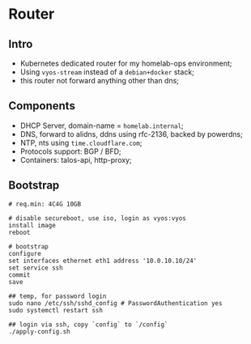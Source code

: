 # Router

## Intro

- Kubernetes dedicated router for my homelab-ops environment;
- Using `vyos-stream` instead of a `debian+docker` stack;
- this router not forward anything other than dns;

## Components

- DHCP Server, domain-name = `homelab.internal`;
- DNS, forward to alidns, ddns using rfc-2136, backed by powerdns;
- NTP, nts using `time.cloudflare.com`;
- Protocols support: BGP / BFD;
- Containers: talos-api, http-proxy;

## Bootstrap

```shell
# req.min: 4C4G 10GB

# disable secureboot, use iso, login as vyos:vyos
install image
reboot

# bootstrap
configure
set interfaces ethernet eth1 address '10.0.10.10/24'
set service ssh
commit
save

## temp, for password login
sudo nano /etc/ssh/sshd_config # PasswordAuthentication yes
sudo systemctl restart ssh

## login via ssh, copy `config` to `/config`
./apply-config.sh

```
